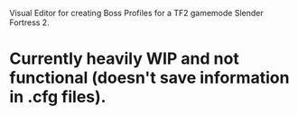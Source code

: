 Visual Editor for creating Boss Profiles for a TF2 gamemode Slender Fortress 2.<br/>
# Currently heavily WIP and not functional (doesn't save information in .cfg files).
